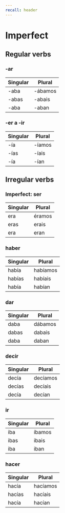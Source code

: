 ```yaml
---
recall: header
---
```


# Imperfect

## Regular verbs

### -ar

|Singular|Plural|
|-|-|
|-aba |-ábamos|
|-abas |-abais|
|-aba |-aban|

### -er a -ir

|Singular|Plural|
|-|-|
|-ía |-íamos|
|-ías |-íais|
|-ía |-ían|

## Irregular verbs

### Imperfect: ser

|Singular|Plural|
|-|-|
|era |éramos|
|eras |erais|
|era |eran|

### haber

|Singular|Plural|	
|-|-|	
|había|habíamos|
|habías|habíais|
|había|habían|

### dar

|Singular|Plural|
|-|-|
|daba|dábamos|
|dabas|dabais|
|daba|daban|

### decir

|Singular|Plural|
|-|-|
|decía|decíamos|
|decías|decíais|
|decía|decían|

### ir

|Singular|Plural|
|-|-|
|iba|íbamos|
|ibas|ibais|
|iba|iban|

### hacer

|Singular|Plural|
|-|-|
|hacía|hacíamos|
|hacías|hacíais|
|hacía|hacían|
